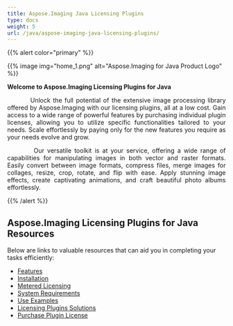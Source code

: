 ```yaml
---
title: Aspose.Imaging Java Licensing Plugins
type: docs
weight: 5
url: /java/aspose-imaging-java-licensing-plugins/
---
```


{{% alert color="primary" %}}

{{% image img="home_1.png" alt="Aspose.Imaging for Java Product Logo" %}}

**Welcome to Aspose.Imaging Licensing Plugins for Java**

<p align='justify'>
&nbsp;&nbsp;&nbsp;&nbsp;&nbsp;&nbsp;&nbsp;&nbsp;
Unlock the full potential of the extensive image processing library offered by Aspose.Imaging with our licensing plugins, all at a low cost. Gain access to a wide range of powerful features by purchasing individual plugin licenses, allowing you to utilize specific functionalities tailored to your needs. Scale effortlessly by paying only for the new features you require as your needs evolve and grow.
</p>

<p align='justify'>
&nbsp;&nbsp;&nbsp;&nbsp;&nbsp;&nbsp;&nbsp;&nbsp;
Our versatile toolkit is at your service, offering a wide range of capabilities for manipulating images in both vector and raster formats. Easily convert between image formats, compress files, merge images for collages, resize, crop, rotate, and flip with ease. Apply stunning image effects, create captivating animations, and craft beautiful photo albums effortlessly.
</p>

{{% /alert %}}

## **Aspose.Imaging Licensing Plugins for Java Resources**

Below are links to valuable resources that can aid you in completing your tasks efficiently:

- [Features](/imaging/java/aspose-imaging-java-licensing-plugins/features/)
- [Installation](/imaging/java/aspose-imaging-java-licensing-plugins/installation/)
- [Metered Licensing](/imaging/java/aspose-imaging-java-licensing-plugins/metered-licensing/)
- [System Requirements](/imaging/java/aspose-imaging-java-licensing-plugins/system-requirements/)
- [Use Examples](/imaging/java/plugins/developer-guide/use-examples/)
- [Licensing Plugins Solutions](https://products.aspose.org/imaging/)
- [Purchase Plugin License](https://purchase.aspose.org/buy)
